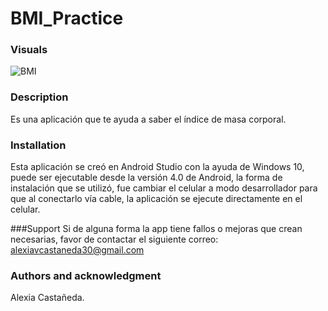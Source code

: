 # BMI_Practice

### Visuals 
![BMI](https://user-images.githubusercontent.com/55455793/70878318-dc8bb700-1f75-11ea-88e9-5a4baa25db50.jpeg)



### Description
Es una aplicación que te ayuda a saber el índice de masa corporal.

### Installation
Esta aplicación se creó en Android Studio con la ayuda de Windows 10, puede ser ejecutable desde la versión 4.0 de Android, 
la forma de instalación que se utilizó, fue cambiar el celular a modo desarrollador para que al conectarlo vía cable, 
la aplicación se ejecute directamente en el celular.


###Support
Si de alguna forma la app tiene fallos o mejoras que crean necesarias,
favor de contactar el siguiente correo: alexiavcastaneda30@gmail.com


### Authors and acknowledgment
Alexia Castañeda.
